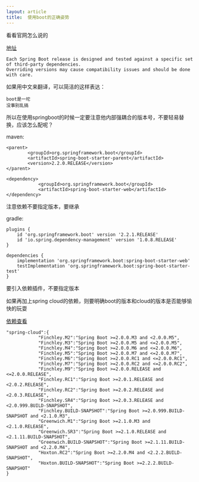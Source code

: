 ```yaml
---
layout: article
title:  使用boot的正确姿势
---
```

看看官网怎么说的

[地址](https://docs.spring.io/spring-boot/docs/2.2.1.RELEASE/gradle-plugin/reference/html/)

```
Each Spring Boot release is designed and tested against a specific set of third-party dependencies. 
Overriding versions may cause compatibility issues and should be done with care.
```

如果用中文来翻译，可以简洁的这样表达：

```
boot是一坨
没事别乱搞
```

所以在使用springboot的时候一定要注意他内部强耦合的版本号，不要轻易替换，应该怎么配呢？

maven:
```
<parent>
        <groupId>org.springframework.boot</groupId>
        <artifactId>spring-boot-starter-parent</artifactId>
        <version>2.2.0.RELEASE</version>
</parent>

<dependency>
            <groupId>org.springframework.boot</groupId>
            <artifactId>spring-boot-starter-web</artifactId>
</dependency>

```
注意依赖不要指定版本，要继承


gradle:

```
plugins {
	id 'org.springframework.boot' version '2.2.1.RELEASE'
	id 'io.spring.dependency-management' version '1.0.8.RELEASE'
}

dependencies {
	implementation 'org.springframework.boot:spring-boot-starter-web'
	testImplementation 'org.springframework.boot:spring-boot-starter-test'
}

```
要引入依赖插件，不要指定版本


如果再加上spring cloud的依赖，则要明确boot的版本和cloud的版本是否能够愉快的玩耍

[依赖查看](https://start.spring.io/actuator/info)

```
"spring-cloud":{
            "Finchley.M2":"Spring Boot >=2.0.0.M3 and <2.0.0.M5",
            "Finchley.M3":"Spring Boot >=2.0.0.M5 and <=2.0.0.M5",
            "Finchley.M4":"Spring Boot >=2.0.0.M6 and <=2.0.0.M6",
            "Finchley.M5":"Spring Boot >=2.0.0.M7 and <=2.0.0.M7",
            "Finchley.M6":"Spring Boot >=2.0.0.RC1 and <=2.0.0.RC1",
            "Finchley.M7":"Spring Boot >=2.0.0.RC2 and <=2.0.0.RC2",
            "Finchley.M9":"Spring Boot >=2.0.0.RELEASE and <=2.0.0.RELEASE",
            "Finchley.RC1":"Spring Boot >=2.0.1.RELEASE and <2.0.2.RELEASE",
            "Finchley.RC2":"Spring Boot >=2.0.2.RELEASE and <2.0.3.RELEASE",
            "Finchley.SR4":"Spring Boot >=2.0.3.RELEASE and <2.0.999.BUILD-SNAPSHOT",
            "Finchley.BUILD-SNAPSHOT":"Spring Boot >=2.0.999.BUILD-SNAPSHOT and <2.1.0.M3",
            "Greenwich.M1":"Spring Boot >=2.1.0.M3 and <2.1.0.RELEASE",
            "Greenwich.SR3":"Spring Boot >=2.1.0.RELEASE and <2.1.11.BUILD-SNAPSHOT",
            "Greenwich.BUILD-SNAPSHOT":"Spring Boot >=2.1.11.BUILD-SNAPSHOT and <2.2.0.M4",
            "Hoxton.RC2":"Spring Boot >=2.2.0.M4 and <2.2.2.BUILD-SNAPSHOT",
            "Hoxton.BUILD-SNAPSHOT":"Spring Boot >=2.2.2.BUILD-SNAPSHOT"
}
```